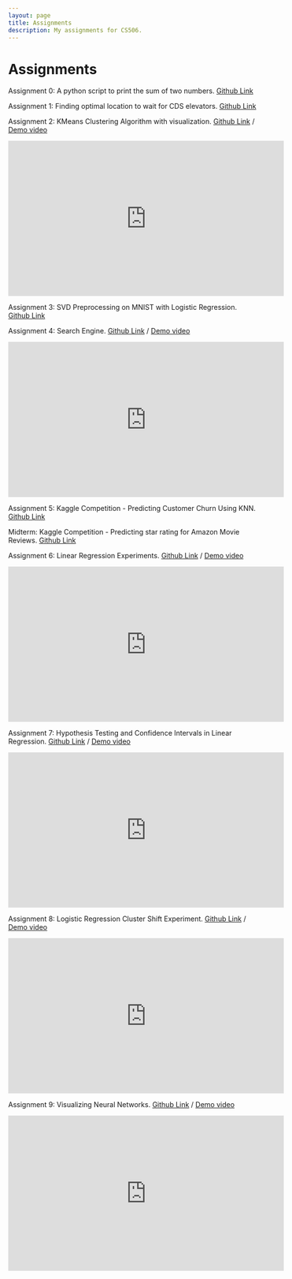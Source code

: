 ```yaml
---
layout: page
title: Assignments
description: My assignments for CS506.
---
```


# Assignments

Assignment 0: A python script to print the sum of two numbers.
[Github Link](https://github.com/michaelliruoxi/mlrx-assignment-0.git)

Assignment 1: Finding optimal location to wait for CDS elevators.
[Github Link](https://github.com/michaelliruoxi/mlrx-assignment-1.git)

Assignment 2: KMeans Clustering Algorithm with visualization.
[Github Link](https://github.com/michaelliruoxi/mlrx-assignment-2.git) / [Demo video](https://youtu.be/Ep7_OohfwFw)

<iframe 
    width="560" 
    height="315" 
    src="https://www.youtube.com/embed/Ep7_OohfwFw" 
    frameborder="0" 
    allow="accelerometer; autoplay; clipboard-write; encrypted-media; gyroscope; picture-in-picture" 
    allowfullscreen>
</iframe>

Assignment 3: SVD Preprocessing on MNIST with Logistic Regression.
[Github Link](https://github.com/michaelliruoxi/mlrx-assignment-3.git)

Assignment 4: Search Engine.
[Github Link](https://github.com/michaelliruoxi/mlrx-assignment-4.git) / [Demo video](https://www.youtube.com/watch?v=wUh6HIWKBTc)

<iframe 
    width="560" 
    height="315" 
    src="https://www.youtube.com/embed/wUh6HIWKBTc" 
    frameborder="0" 
    allow="accelerometer; autoplay; clipboard-write; encrypted-media; gyroscope; picture-in-picture" 
    allowfullscreen>
</iframe>

Assignment 5: Kaggle Competition - Predicting Customer Churn Using KNN.
[Github Link](https://github.com/michaelliruoxi/mlrx-assignment-5.git)

Midterm: Kaggle Competition - Predicting star rating for Amazon Movie Reviews.
[Github Link](https://github.com/michaelliruoxi/mlrx-cs506-midterm.git)

Assignment 6: Linear Regression Experiments.
[Github Link](https://github.com/michaelliruoxi/mlrx-assignment-6.git) / [Demo video](https://youtu.be/l8vPsL2zPWk)

<iframe 
    width="560" 
    height="315" 
    src="https://www.youtube.com/embed/l8vPsL2zPWk" 
    frameborder="0" 
    allow="accelerometer; autoplay; clipboard-write; encrypted-media; gyroscope; picture-in-picture" 
    allowfullscreen>
</iframe>

Assignment 7: Hypothesis Testing and Confidence Intervals in Linear Regression.
[Github Link](https://github.com/michaelliruoxi/mlrx-assignment-7.git) / [Demo video](https://youtu.be/KosFLNiPX6c)

<iframe 
    width="560" 
    height="315" 
    src="https://www.youtube.com/embed/KosFLNiPX6c" 
    frameborder="0" 
    allow="accelerometer; autoplay; clipboard-write; encrypted-media; gyroscope; picture-in-picture" 
    allowfullscreen>
</iframe>

Assignment 8: Logistic Regression Cluster Shift Experiment.
[Github Link](https://github.com/michaelliruoxi/mlrx-assignment-8.git) / [Demo video](https://youtu.be/ptJtirhkZaA)

<iframe 
    width="560" 
    height="315" 
    src="https://www.youtube.com/embed/ptJtirhkZaA" 
    frameborder="0" 
    allow="accelerometer; autoplay; clipboard-write; encrypted-media; gyroscope; picture-in-picture" 
    allowfullscreen>
</iframe>

Assignment 9: Visualizing Neural Networks.
[Github Link](https://github.com/michaelliruoxi/mlrx-assignment-9.git) / [Demo video](https://youtu.be/vdu5nGI6ODM)

<iframe 
    width="560" 
    height="315" 
    src="https://www.youtube.com/embed/vdu5nGI6ODM" 
    frameborder="0" 
    allow="accelerometer; autoplay; clipboard-write; encrypted-media; gyroscope; picture-in-picture" 
    allowfullscreen>
</iframe>
